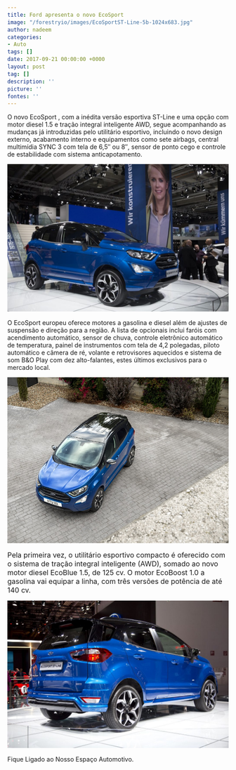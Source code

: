 ```yaml
---
title: Ford apresenta o novo EcoSport
image: "/forestryio/images/EcoSportST-Line-5b-1024x683.jpg"
author: nadeem
categories:
- Auto
tags: []
date: 2017-09-21 00:00:00 +0000
layout: post
tag: []
description: ''
picture: ''
fontes: ''
---
```



O novo EcoSport , com a inédita versão esportiva ST-Line e uma opção com motor diesel 1.5 e tração integral inteligente AWD, segue acompanhando as mudanças já introduzidas pelo utilitário esportivo, incluindo o novo design externo, acabamento interno e equipamentos como sete airbags, central multimídia SYNC 3 com tela de 6,5″ ou 8″, sensor de ponto cego e controle de estabilidade com sistema anticapotamento.

![](/forestryio/images/FordEcoSportST-Line-3-Frankfurt2017-b-1024x682.jpg)

O EcoSport europeu oferece motores a gasolina e diesel além de ajustes de suspensão e direção para a região.  A lista de opcionais inclui faróis com acendimento automático, sensor de chuva, controle eletrônico automático de temperatura, painel de instrumentos com tela de 4,2 polegadas, piloto automático e câmera de ré, volante e retrovisores aquecidos e sistema de som B&O Play com dez alto-falantes, estes últimos exclusivos para o mercado local.

![](/forestryio/images/EcoSportST-Line-7b.jpg)

<span style="font-size: 1rem;">Pela primeira vez, o utilitário esportivo compacto é oferecido com o sistema de tração integral inteligente (AWD), somado ao novo motor diesel EcoBlue 1.5, de 125 cv. O motor EcoBoost 1.0 a gasolina vai equipar a linha, com três versões de potência de até 140 cv.</span>

![](/forestryio/images/FordEcoSportST-Line-4-Frankfurt2017-b-1024x683.jpg)

Fique Ligado ao Nosso Espaço Automotivo.